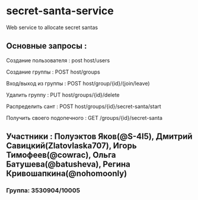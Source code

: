 # secret-santa-service
Web service to allocate secret santas

## Основные запросы :

Создание пользователя : post host/users

Создание группы : POST host/groups

Вход/выход из группы : POST host/group/{id}/(join/leave)

Удалить группу : PUT host/groups/{id}/delete

Распределить сант : POST host/groups/{id}/secret-santa/start

Получить своего подопечного : GET /groups/{id}/secret-santa

## Участники : Полуэктов Яков(@S-4I5), Дмитрий Савицкий(Zlatovlaska707), Игорь Тимофеев(@cowrac), Ольга Батушева(@batusheva), Регина Кривошапкина(@nohomoonly)
### Группа: 3530904/10005
